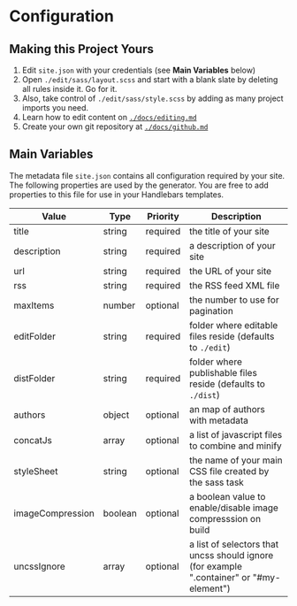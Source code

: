 # Configuration

## Making this Project Yours

1. Edit `site.json` with your credentials (see **Main Variables** below)
1. Open `./edit/sass/layout.scss` and start with a blank slate by deleting all rules inside it. Go for it.
1. Also, take control of `./edit/sass/style.scss` by adding as many project imports you need.
1. Learn how to edit content on [`./docs/editing.md`](https://github.com/lazy-8/base/blob/master/docs/editing.md)
1. Create your own git repository at [`./docs/github.md`](https://github.com/lazy-8/base/blob/master/docs/github.md)

## Main Variables

The metadata file `site.json` contains all configuration required by your site. The following properties are used by the generator.
You are free to add properties to this file for use in your Handlebars templates.

|Value|Type|Priority|Description|
|---|---|---|---|
| title | string | required | the title of your site |
| description | string | required | a description of your site |
| url | string | required | the URL of your site |
| rss | string | required | the RSS feed XML file |
| maxItems | number | optional | the number to use for pagination |
| editFolder | string | required | folder where editable files reside (defaults to `./edit`) |
| distFolder | string | required | folder where publishable files reside (defaults to `./dist`) |
| authors | object | optional | an map of authors with metadata |
| concatJs | array | optional | a list of javascript files to combine and minify |
| styleSheet | string | optional | the name of your main CSS file created by the sass task |
| imageCompression | boolean | optional | a boolean value to enable/disable image compresssion on build |
| uncssIgnore | array | optional | a list of selectors that uncss should ignore (for example ".container" or "#my-element") |